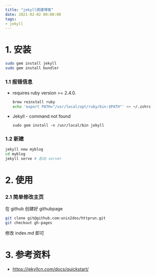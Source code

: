 ```yaml
---
title: "jekyll搭建博客"
date: 2021-02-02 00:00:00
tags:
- jekyll
---
```


# 1. 安装

```bash
sudo gem install jekyll
sudo gem install bundler
```

<!-- more -->

### 1.1 报错信息

+ requires ruby version >= 2.4.0.

  ```bash
  brew reinstall ruby
  echo 'export PATH="/usr/local/opt/ruby/bin:$PATH"' >> ~/.zshrc
  ```

+ Jekyll - command not found

  ```
  sudo gem install -n /usr/local/bin jekyll
  ```

  

### 1.2 新建

```bash
jekyll new myblog
cd myblog
jekyll serve # 启动 server
```



# 2. 使用

### 2.1 简单修改主页

在 github 创建好 githubpage

```bash
git clone git@github.com:unix2dos/httprun.git
git checkout gh-pages
```


修改 index.md 即可



# 3. 参考资料

+ https://jekyllcn.com/docs/quickstart/